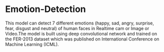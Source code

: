 # Emotion-Detection
This model can detect 7 different emotions (happy, sad, angry, surprise, fear, disgust and neutral) of human faces in Realtime cam or Image or Video.The model is built using deep convolutional network and trained on the FER-2013 dataset which was published on International Conference on Machine Learning (ICML).
